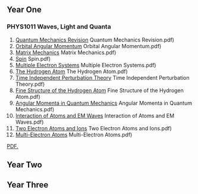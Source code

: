 ## Year One

### PHYS1011 Waves, Light and Quanta
1. [Quantum Mechanics Revision](https://docs.google.com/viewer?url=https://raw.githubusercontent.com/saiduc/Physics-Notes/main/assets/AtomicPhysics/01) Quantum Mechanics Revision.pdf)
1. [Orbital Angular Momentum](https://docs.google.com/viewer?url=https://raw.githubusercontent.com/saiduc/Physics-Notes/main/assets/AtomicPhysics/02) Orbital Angular Momentum.pdf)
1. [Matrix Mechanics](https://docs.google.com/viewer?url=https://raw.githubusercontent.com/saiduc/Physics-Notes/main/assets/AtomicPhysics/03) Matrix Mechanics.pdf)
1. [Spin](https://docs.google.com/viewer?url=https://raw.githubusercontent.com/saiduc/Physics-Notes/main/assets/AtomicPhysics/04) Spin.pdf)
1. [Multiple Electron Systems](https://docs.google.com/viewer?url=https://raw.githubusercontent.com/saiduc/Physics-Notes/main/assets/AtomicPhysics/05) Multiple Electron Systems.pdf)
1. [The Hydrogen Atom](https://docs.google.com/viewer?url=https://raw.githubusercontent.com/saiduc/Physics-Notes/main/assets/AtomicPhysics/06) The Hydrogen Atom.pdf)
1. [Time Independent Perturbation Theory](https://docs.google.com/viewer?url=https://raw.githubusercontent.com/saiduc/Physics-Notes/main/assets/AtomicPhysics/07) Time Independent Perturbation Theory.pdf)
1. [Fine Structure of the Hydrogen Atom](https://docs.google.com/viewer?url=https://raw.githubusercontent.com/saiduc/Physics-Notes/main/assets/AtomicPhysics/08) Fine Structure of the Hydrogen Atom.pdf)
1. [Angular Momenta in Quantum Mechanics](https://docs.google.com/viewer?url=https://raw.githubusercontent.com/saiduc/Physics-Notes/main/assets/AtomicPhysics/09) Angular Momenta in Quantum Mechanics.pdf)
1. [Interaction of Atoms and EM Waves](https://docs.google.com/viewer?url=https://raw.githubusercontent.com/saiduc/Physics-Notes/main/assets/AtomicPhysics/10) Interaction of Atoms and EM Waves.pdf)
1. [Two Electron Atoms and Ions](https://docs.google.com/viewer?url=https://raw.githubusercontent.com/saiduc/Physics-Notes/main/assets/AtomicPhysics/11) Two Electron Atoms and Ions.pdf)
1. [Multi-Electron Atoms](https://docs.google.com/viewer?url=https://raw.githubusercontent.com/saiduc/Physics-Notes/main/assets/AtomicPhysics/12) Multi-Electron Atoms.pdf)

<a href="saiduc.github.io/Physics-Notes/assets/AtomicPhysics/01) Quantum Mechanics Revision.pdf" target="_blank">PDF.</a>




## Year Two

## Year Three
